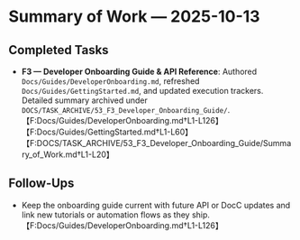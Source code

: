 # Summary of Work — 2025-10-13

## Completed Tasks

- **F3 — Developer Onboarding Guide & API Reference**: Authored `Docs/Guides/DeveloperOnboarding.md`, refreshed `Docs/Guides/GettingStarted.md`, and updated execution trackers. Detailed summary archived under `DOCS/TASK_ARCHIVE/53_F3_Developer_Onboarding_Guide/`.【F:Docs/Guides/DeveloperOnboarding.md†L1-L126】【F:Docs/Guides/GettingStarted.md†L1-L60】【F:DOCS/TASK_ARCHIVE/53_F3_Developer_Onboarding_Guide/Summary_of_Work.md†L1-L20】

## Follow-Ups

- Keep the onboarding guide current with future API or DocC updates and link new tutorials or automation flows as they
  ship.【F:Docs/Guides/DeveloperOnboarding.md†L1-L126】

